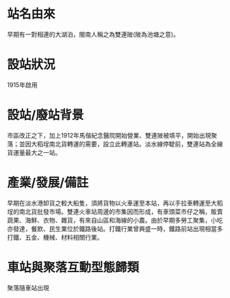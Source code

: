 # 站名由來

早期有一對相連的大湖泊，閩南人稱之為雙連陂(陂為池塘之意)。 

# 設站狀況

1915年啟用 

# 設站/廢站背景

市區改正之下，加上1912年馬偕紀念醫院開始營業、雙連陂被填平，開始出現聚落；並因大稻埕南北貨轉運的需要，設立此轉運站。淡水線停駛前，雙連站為全線貨運量最大之一站。 

# 產業/發展/備註

早期在淡水港卸貨之較大船隻，須將貨物以火車運至本站，再以手拉車轉運至大稻埕的南北貨批發市場。雙連火車站周邊的市集因而形成，有車頭菜市仔之稱，販賣蔬果、海鮮、衣物、雜貨，有來自山區和海線的小農。由於早期多勞工聚集，小吃亦發達，餐飲、民生業位於鐵路後站。打鐵行業曾興盛一時，鐵路前站出現相當多打鐵、五金、機械、材料相關行業。 

# 車站與聚落互動型態歸類

聚落隨車站出現 
  
